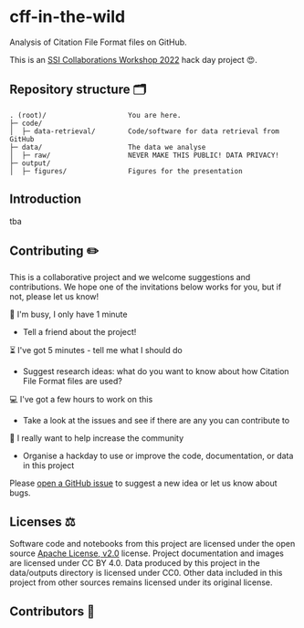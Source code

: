 # cff-in-the-wild

Analysis of Citation File Format files on GitHub.

This is an [SSI Collaborations Workshop 2022](https://software.ac.uk/cw22) hack day project 😍.

## Repository structure 🗂️

```
. (root)/                    You are here.
├─ code/                     
│  ├─ data-retrieval/        Code/software for data retrieval from GitHub
├─ data/                     The data we analyse
│  ├─ raw/                   NEVER MAKE THIS PUBLIC! DATA PRIVACY!
├─ output/
│  ├─ figures/               Figures for the presentation
```


## Introduction

tba

## Contributing ✏️

This is a collaborative project and we welcome suggestions and contributions. We hope one of the invitations below works for you, but if not, please let us know!

🏃 I'm busy, I only have 1 minute

- Tell a friend about the project!

⏳ I've got 5 minutes - tell me what I should do

- Suggest research ideas: what do you want to know about how Citation File Format files are used?

💻 I've got a few hours to work on this

- Take a look at the issues and see if there are any you can contribute to

🎉 I really want to help increase the community

- Organise a hackday to use or improve the code, documentation, or data in this project

Please [open a GitHub issue](https://github.com/sdruskat/cff-in-the-wild/issues/new/choose) to suggest a new idea or let us know about bugs.

## Licenses ⚖️

Software code and notebooks from this project are licensed under the open source [Apache License, v2.0](LICENSE) license. Project documentation and images are licensed under CC BY 4.0. Data produced by this project in the data/outputs directory is licensed under CC0. Other data included in this project from other sources remains licensed under its original license.

## Contributors 💖
